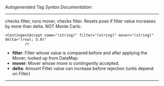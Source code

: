 _Autogenerated Tag Syntax Documentation:_

---
checks filter, runs mover, checks filter.  Resets pose if filter value increases by more than delta. NOT Monte Carlo.

```
<ContingentAccept name="(string)" filter="(string)" mover="(string)" delta="(real; 5.0)"
         />
```

-   **filter**: Filter whose value is compared before and after applying the Mover; looked up from DataMap.
-   **mover**: Mover whose move is contingently accepted.
-   **delta**: Amount Filter value can increase before rejection (units depend on Filter)

---

